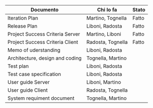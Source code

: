 |Documento|Chi lo fa|Stato|
| --- | --- | --- |
|Iteration Plan|Martino, Tognella|Fatto|
|Release Plan|Liboni, Radosta|Fatto|
|Project Success Criteria Server|Martino, Liboni|Fatto|
|Project Success Criteria Client|Radosta, Tognella|Fatto|
|Memo of uderstanding| Liboni, Radosta||
|Architecture, design and coding| Tognella, Martino||
|Test plan| Liboni, Radosta||
|Test case specification| Liboni, Radosta||
|User guide Server|Liboni, Martino||
|User guide Client|Radosta, Tognella||
|System requiment document|Tognella, Martino||
